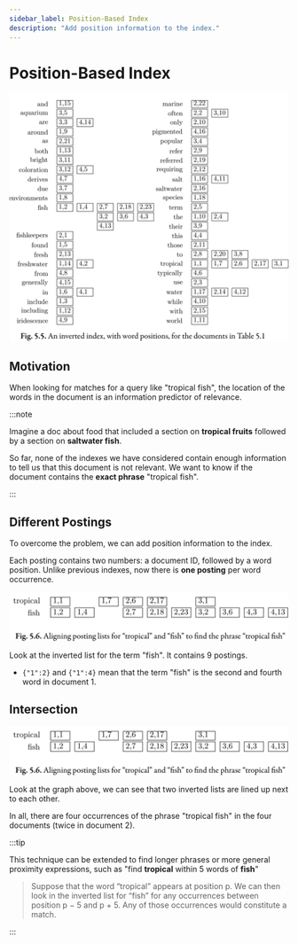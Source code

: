 ```yaml
---
sidebar_label: Position-Based Index
description: "Add position information to the index."
---
```


# Position-Based Index

![Position-Based Index Example](../_assets-05/position-based-index-example.png)

## Motivation

When looking for matches for a query like "tropical fish", the location of the words in the document is an information predictor of relevance.

:::note

Imagine a doc about food that included a section on **tropical fruits** followed by a section on **saltwater fish**.

So far, none of the indexes we have considered contain enough information to tell us that this document is not relevant. We want to know if the document contains the **exact phrase** "tropical fish".

:::

## Different Postings

To overcome the problem, we can add position information to the index.

Each posting contains two numbers: a document ID, followed by a word position. Unlike previous indexes, now there is **one posting** per word occurrence.

![Align posting lists](../_assets-05/position-based-index-align-postings.png)

Look at the inverted list for the term "fish". It contains 9 postings.

- `{"1":2}` and `{"1":4}` mean that the term "fish" is the second and fourth word in document 1.

## Intersection

![Align posting lists](../_assets-05/position-based-index-align-postings.png)

Look at the graph above, we can see that two inverted lists are lined up next to each other.

In all, there are four occurrences of the phrase "tropical fish" in the four documents (twice in document 2).

:::tip

This technique can be extended to find longer phrases or more general proximity expressions, such as "find **tropical** within 5 words of **fish**"

> Suppose that
> the word “tropical” appears at position p. We can then look in the inverted list
> for “fish” for any occurrences between position p − 5 and p + 5. Any of those occurrences would constitute a match.

:::
